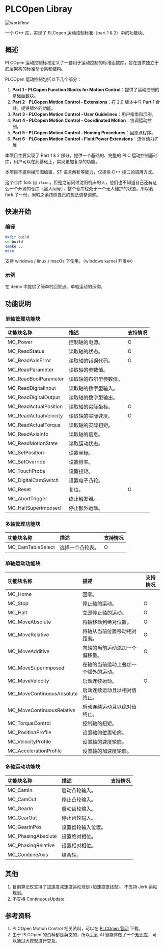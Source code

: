 # PLCOpen Libray
![workflow](https://github.com/lusipad/plcopen/actions/workflows/cmake-multi-platform.yml/badge.svg)

一个 C++ 库，实现了 PLCopen 运动控制标准（part 1 & 2）中的功能块。



## 概述

PLCOpen  运动控制标准定义了一套用于运动控制的标准函数库，旨在提供独立于底层架构的标准命令集和结构。

PLCOpen 运动控制包括以下几个部分：

1. **Part 1 - PLCopen Function Blocks for Motion Control**：提供了运动控制的基础函数块。
2. **Part 2 - PLCopen Motion Control - Extensions**：在 2.0 版本中与 Part 1 合并，提供额外的功能。
3. **Part 3 - PLCopen Motion Control - User Guidelines**：用户指南和示例。
4. **Part 4 - PLCopen Motion Control - Coordinated Motion**：协调运动控制。
5. **Part 5 - PLCopen Motion Control - Homing Procedures**：回原点程序。
6. **Part 6 - PLCopen Motion Control - Fluid Power Extensions**：流体动力扩展

本项目主要实现了 Part 1 & 2 部分，提供一个基础的、完整的 PLC 运动控制基础库，用户可以在此基础上，实现更加复杂的功能。

本项目不提供梯形图编辑、ST 语言解析等能力，仅提供 C++ 接口的调用方式。

这个仓库 fork 自 `i5cnc`，但是之前问过沈阳机床的人，他们也不知道自己还有这么一个开源的仓库（黑人问号），整个仓库也处于一个无人维护的状态。所以我 fork 了一份，闲暇之余按照自己的想法调整调整。

## 快速开始

### 编译

``` bash
mkdir build
cd build
cmake ..
make
```

支持 windows / linux / macOs 下使用。（windows kernel 开发中）

### 示例

在 demo 中提供了简单的回原点、单轴运动的示例。

## 功能说明

### 单轴管理功能块

| 功能块名称            | 描述                   | 支持情况 |
| :-------------------- | :--------------------- | -------- |
| MC_Power              | 控制轴的电源。         | O        |
| MC_ReadStatus         | 读取轴的状态。         | O        |
| MC_ReadAxisError      | 读取轴的错误代码。     | O        |
| MC_ReadParameter      | 读取轴的参数值。       |          |
| MC_ReadBoolParameter  | 读取轴的布尔型参数值。 |          |
| MC_ReadDigitalInput   | 读取轴的数字型输入。   |          |
| MC_ReadDigitalOutput  | 读取轴的数字型输出。   |          |
| MC_ReadActualPosition | 读取轴的实际坐标。     | O        |
| MC_ReadActualVelocity | 读取轴的实际速度。     | O        |
| MC_ReadActualTorque   | 读取轴的实际扭矩。     |          |
| MC_ReadAxisInfo       | 读取轴的信息。         |          |
| MC_ReadMotionState    | 读取运动状态。         |          |
| MC_SetPosition        | 设置坐标。             |          |
| MC_SetOverride        | 设置倍率。             |          |
| MC_TouchProbe         | 设置扭矩。             |          |
| MC_DigitalCamSwitch   | 设置电子凸轮。         |          |
| MC_Reset              | 复位。                 | O        |
| MC_AbortTrigger       | 终止触发器。           |          |
| MC_HaltSuperimposed   | 停止额外运动。         |          |

### 多轴管理功能块

| 功能块名称        | 描述             | 支持情况 |
| :---------------- | :--------------- | -------- |
| MC_CamTableSelect | 选择一个凸轮表。 | O        |

### 单轴运动功能块

| 功能块名称                | 描述                                 | 支持情况 |
| :------------------------ | :----------------------------------- | -------- |
| MC_Home                   | 回零。                               |          |
| MC_Stop                   | 停止轴的运动。                       | O        |
| MC_Halt                   | 立即停止轴的运动。                   | O        |
| MC_MoveAbsolute           | 将轴移动到绝对位置。                 | O        |
| MC_MoveRelative           | 将轴从当前位置移动相对距离。         | O        |
| MC_MoveAdditive           | 向轴的当前运动添加一个偏移量。       | O        |
| MC_MoveSuperimposed       | 在轴的当前运动上叠加一个额外的运动。 |          |
| MC_MoveVelocity           | 启动连续运动。                       | O        |
| MC_MoveContinuousAbsolute | 启动连续运动且以相对值终止。         |          |
| MC_MoveContinuousRelative | 启动连续运动且以绝对值终止。         |          |
| MC_TorqueControl          | 控制轴的扭矩。                       |          |
| MC_PositionProfile        | 设置轴的位置轮廓。                   |          |
| MC_VelocityProfile        | 设置轴的速度轮廓。                   |          |
| MC_AccelerationProfile    | 设置轴的加速度轮廓。                 |          |

### 多轴运动功能块

| 功能块名称         | 描述               | 支持情况 |
| :----------------- | :----------------- | -------- |
| MC_CamIn           | 启动凸轮输入。     |          |
| MC_CamOut          | 停止凸轮输入。     |          |
| MC_GearIn          | 启动齿轮输入。     |          |
| MC_GearOut         | 停止齿轮输入。     |          |
| MC_GearInPos       | 设置齿轮输入位置。 |          |
| MC_PhasingAbsolute | 设置绝对相位。     |          |
| MC_PhasingRelative | 设置相对相位。     |          |
| MC_CombineAxis     | 结合轴。           |          |

## 其他

1. 目前算法仅支持了加速度减速度运动规划 (加速度直线型)，不支持 Jerk 运动规划。
1. 不支持 ContinuousUpdate

## 参考资料

1. PLCOpen Motion Control 相关资料，可以在 [PLCOpen 官网](https://plcopen.org/technical-activities/motion-control) 下载。
2. 由于 PLCOpen 的资料都是英文的，所以丢到 AI 智能体做了一个[知识库](https://chatglm.cn/agentShare?id=66c8b6c8b3232fbf83b14ecb)，可以通过大模型进行交互。